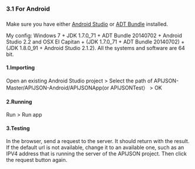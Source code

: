 ### <h3 id="3.1">3.1 For Android<h3/>
	
Make sure you have either [Android Studio](https://developer.android.com/studio) or [ADT Bundle](https://stuff.mit.edu/afs/sipb/project/android/docs/sdk/installing/bundle.html) installed.<br />

My config:  Windows 7 + JDK 1.7.0_71 + ADT Bundle 20140702 + Android Studio 2.2 and OSX EI Capitan + (JDK 1.7.0_71 + ADT Bundle 20140702) + (JDK 1.8.0_91 + Android Studio 2.1.2). All the systems and software are 64 bit.<br />

#### 1.Importing
Open an existing Android Studio project > Select the path of APIJSON-Master/APIJSON-Android/APIJSONApp(or APIJSONTest） > OK

#### 2.Running
Run > Run app

#### 3.Testing
In the browser, send a request to the server. It should return with the result.
If the default url is not available, change it to an available one, such as an IPV4 address that is running the server of the APIJSON project. Then click the request button again.
